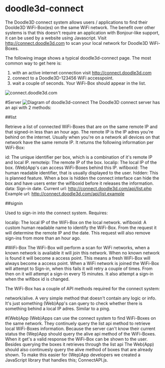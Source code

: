 # doodle3d-connect
The Doodle3D connect system allows users / applications to find their Doolde3D WiFi-Box(es) on the same WiFi network. The benefit over other systems is that this doesn't require an application with Bonjour-like support, it can be used by a website using Javascript. Visit http://connect.doodle3d.com to scan your local network for Doodle3D WiFi-Boxes.

The following image shows a typical doodle3d-connect page. The most common way to get here is:

1. with an active internet connection visit http://connect.doodle3d.com
2. connect to a Doodle3D-123456 WiFi accesspoint.
3. wait a couple of seconds. Your WiFi-Box should appear in the list.

![connect.doodle3d.com](https://cloud.githubusercontent.com/assets/156066/15451030/645fd5ae-1fb0-11e6-9521-e2271c1d2bc5.png)

#Server
![Diagram of doodle3d-connect](https://cloud.githubusercontent.com/assets/156066/15450961/519baea0-1fad-11e6-9b58-9ca597db0a55.png)
The Doodle3D connect server has an api with 2 methods:

##list

Retrieve a list of connected WiFi-Boxes that are on the same remote IP and that signed-in less than an hour ago. The remote IP is the IP adres you're behind on the internet. Usually when you're on a network all devices on that network have the same remote IP. It returns the following information per WiFi-Box:

id: The unique identifier per box, which is a combination of it's remote IP and local IP.
remoteip: The remote IP of the box.
localip: The local IP of the box. (Web)App's can access WiFi-Boxes behind this IP.
wifiboxid: The human readable identifier, that is usually displayed to the user.
hidden: This is planned feature. When a box is hidden the connect interface can hide the box and have users enter the wifiboxid before it releases the information.
data: Sign-in date.
Current url: http://connect.doodle3d.com/api/list.php
Example url: http://connect.doodle3d.com/api/list.example

##signin

Used to sign-in into the connect system. Requires:

localip: The local IP of the WiFi-Box on the local network.
wifiboxid: A custom human readable name to identify the WiFi-Box.
From the request it will determine the remote IP and the date. This request will also remove sign-ins from more than an hour ago. 

#WiFi-Box
The WiFi-Box will perform a scan for WiFi networks, when a known network is available it will join this network. When no known network is found it will become a access point. This means a fresh WiFi-Box will always become a access point.
When a WiFi network is joined the WiFi-Box will attempt to Sign-in, when this fails it will retry a couple of times. From then on it will attempt a sign-in every 15 minutes. It also attempt a sign-in when the wifibox id is changed.

The WiFi-Box has a couple of API methods required for the connect system:

network/alive. A very simple method that doesn't contain any logic or info. It's just something (Web)App's can query to check whether there is something behind a local IP adres. Similar to a ping.

#(Web)App
(Web)Apps can use the connect system to find WiFi-Boxes on the same network.
They continuely query the list api method to retrieve local WiFi-Boxes information. Because the server can't know their current status the (Wep)App should query the alive api method of the WiFi-Boxes. When it get's a valid response the WiFi-Box can be shown to the user. Besides querying the boxes it retrieves through the list api The Web(App) should also continuesly query the alive method of boxes that are already shown. To make this easier for (Wep)App developers we created a JavaScript library that handles this; ConnectAPI.js.
